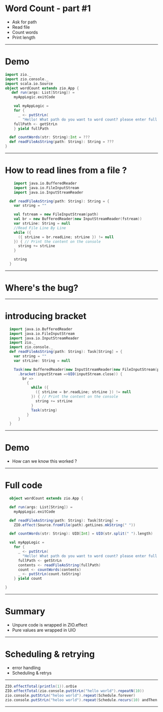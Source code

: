 
# Word Count - part #1

* Ask for path
* Read file
* Count words
* Print length


---

# Demo

```scala
import zio._
import zio.console._
import scala.io.Source
object wordCount extends zio.App {
   def run(args: List[String]) =
    myAppLogic.exitCode

    val myAppLogic =
    for {
      _ <- putStrLn(
        "Hello! What path do you want to word count? please enter full path")
    fullPath <- getStrLn
    } yield fullPath

  def countWords(str: String):Int = ???
  def readFileAsString(path: String): String = ???
} 

```


---

# How to read lines from a file ? 

```scala
    import java.io.BufferedReader
    import java.io.FileInputStream
    import java.io.InputStreamReader

  def readFileAsString(path: String): String = {
    var string = ""

    val fstream = new FileInputStream(path)
    val br = new BufferedReader(new InputStreamReader(fstream))
    var strLine: String = null
    //Read File Line By Line
    while ({
      ({ strLine = br.readLine; strLine }) != null
    }) { // Print the content on the console
      string += strLine
    }

    string
  }

```


---

# Where's the bug?

---

# introducing bracket


```scala
  import java.io.BufferedReader
  import java.io.FileInputStream
  import java.io.InputStreamReader
  import zio._
  import zio.console._
  def readFileAsString(path: String): Task[String] = {
    var string = ""
    var strLine: String = null

    Task(new BufferedReader(new InputStreamReader(new FileInputStream(path))))
      .bracket(inputStream =>UIO(inputStream.close)) {
        br =>
          {
            while ({
              ({ strLine = br.readLine; strLine }) != null
            }) { // Print the content on the console
              string += strLine
            }
            Task(string)
          }
      }
  }
```

---

# Demo

* How can we know this worked ? 

---

# Full code

```scala
  object wordCount extends zio.App {

  def run(args: List[String]) =
    myAppLogic.exitCode

  def readFileAsString(path: String): Task[String] =
    ZIO.effect(Source.fromFile(path).getLines.mkString(" "))

  def countWords(str: String): UIO[Int] = UIO(str.split(" ").length)

  val myAppLogic =
    for {
      _ <- putStrLn(
        "Hello! What path do you want to word count? please enter full path")
      fullPath <- getStrLn
      contents <- readFileAsString(fullPath)
      count <- countWords(contents)
      _ <- putStrLn(count.toString)
    } yield count

}

```


---

# Summary

* Unpure code is wrapped in ZIO.effect
* Pure values are wrapped in UIO

---

# Scheduling & retrying

* error handling
* Scheduling & retrys

---


```scala
ZIO.effectTotal(println(1)).orDie
ZIO.effectTotal(zio.console.putStrLn("hello world").repeatN(10))
zio.console.putStrLn("heloo world").repeat(Schedule.forever)
zio.console.putStrLn("heloo world").repeat(Schedule.recurs(10) andThen Schedule.spaced(1.second))
```

---